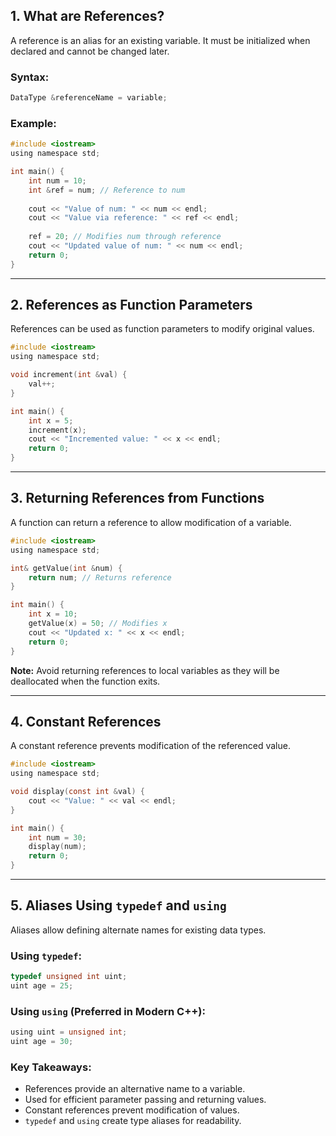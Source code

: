 ## 1. What are References?
A reference is an alias for an existing variable. It must be initialized when declared and cannot be changed later.

### Syntax:
```c
DataType &referenceName = variable;
```

### Example:
```c
#include <iostream>
using namespace std;

int main() {
    int num = 10;
    int &ref = num; // Reference to num
    
    cout << "Value of num: " << num << endl;
    cout << "Value via reference: " << ref << endl;
    
    ref = 20; // Modifies num through reference
    cout << "Updated value of num: " << num << endl;
    return 0;
}
```

---

## 2. References as Function Parameters
References can be used as function parameters to modify original values.

```c
#include <iostream>
using namespace std;

void increment(int &val) {
    val++;
}

int main() {
    int x = 5;
    increment(x);
    cout << "Incremented value: " << x << endl;
    return 0;
}
```

---

## 3. Returning References from Functions
A function can return a reference to allow modification of a variable.

```c
#include <iostream>
using namespace std;

int& getValue(int &num) {
    return num; // Returns reference
}

int main() {
    int x = 10;
    getValue(x) = 50; // Modifies x
    cout << "Updated x: " << x << endl;
    return 0;
}
```

**Note:** Avoid returning references to local variables as they will be deallocated when the function exits.

---

## 4. Constant References
A constant reference prevents modification of the referenced value.

```c
#include <iostream>
using namespace std;

void display(const int &val) {
    cout << "Value: " << val << endl;
}

int main() {
    int num = 30;
    display(num);
    return 0;
}
```

---

## 5. Aliases Using `typedef` and `using`
Aliases allow defining alternate names for existing data types.

### Using `typedef`:
```c
typedef unsigned int uint;
uint age = 25;
```

### Using `using` (Preferred in Modern C++):
```c
using uint = unsigned int;
uint age = 30;
```

### Key Takeaways:
- References provide an alternative name to a variable.
- Used for efficient parameter passing and returning values.
- Constant references prevent modification of values.
- `typedef` and `using` create type aliases for readability.

